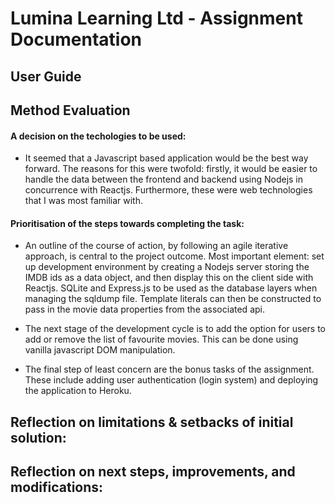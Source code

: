 # Lumina Learning Ltd - Assignment Documentation 

## User Guide 

## Method Evaluation 

#### A decision on the techologies to be used:

- It seemed that a Javascript based application would be the best way forward. The reasons for this were twofold: firstly, it would be easier to handle the data between the frontend and backend using Nodejs in concurrence with Reactjs. Furthermore, these were web technologies that I was most familiar with.   

#### Prioritisation of the steps towards completing the task:

- An outline of the course of action, by following an agile iterative approach, is central to the project outcome. Most important element: set up development environment by creating a Nodejs server storing the IMDB ids as a data object, and then display this on the client side with Reactjs. SQLite and Express.js to be used as the database layers when managing the sqldump file. Template literals can then be constructed to pass in the movie data properties from the associated api. 

- The next stage of the development cycle is to add the option for users to add or remove the list of favourite movies. This can be done using vanilla javascript DOM manipulation. 

- The final step of least concern are the bonus tasks of the assignment. These include adding user authentication (login system) and deploying the application to Heroku. 

## Reflection on limitations & setbacks of initial solution:

## Reflection on next steps, improvements, and modifications:
